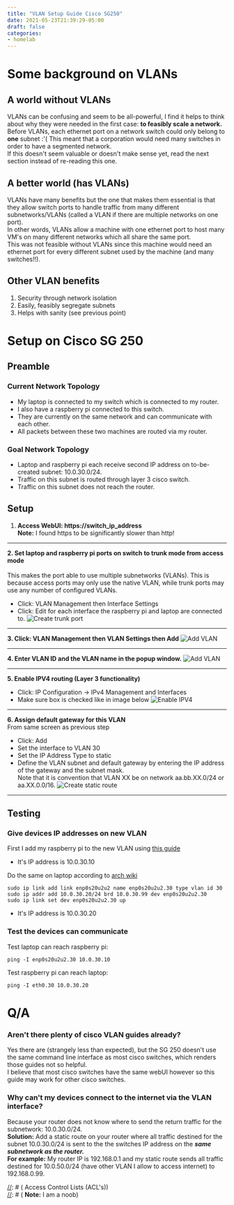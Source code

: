 ```yaml
---
title: "VLAN Setup Guide Cisco SG250"
date: 2021-05-23T21:39:29-05:00
draft: false
categories:
- homelab
---
```


[//]: # ( todo: create a table of contents )
[//]: # ( here, link to engineers worksop for how to create vlans on raspberry pi? )
[//]: # ( and the link for setting it up on proxmox??? )
[//]: # ( try making port 8 not able to use vlan 30 by going to vlan management -> port to vlan -> filter vlan id = 30 )


[//]: # ( to research: wtf is switchport mode layer 3 )
[//]: # ( and what is gneral/customer modes )
[//]: # ( -- on the vlan management -> interface settings )

[//]: # ( why can't I make traffic route from 1 vlan to another via weird interfaces???? )
[//]: # ( Why does ping from my laptop to 10.0.30.99 not work but 10.0.30.20 does ????? )

[//]: # ( big source of confusion: why do I need ACL's if my no networks can communicate with each other already?? )



# Some background on VLANs

## A world without VLANs
VLANs can be confusing and seem to be all-powerful, I find it helps to think about why they were needed in the first case: **to feasibly scale a network.**  
Before VLANs, each ethernet port on a network switch could only belong to **one** subnet :'(
This meant that a corporation would need many switches in order to have a segmented network.  
If this doesn't seem valuable or doesn't make sense yet, read the next section instead of re-reading this one.

## A better world (has VLANs)
VLANs have many benefits but the one that makes them essential is that they allow switch ports to handle traffic from many different subnetworks/VLANs (called a VLAN if there are multiple networks on one port).  
In other words, VLANs allow a machine with one ethernet port to host many VM's on many different networks which all share the same port.  
This was not feasible without VLANs since this machine would need an ethernet port for every different subnet used by the machine (and many switches!!).  

## Other VLAN benefits

1. Security through network isolation
2. Easily, feasibly segregate subnets
3. Helps with sanity (see previous point)


# Setup on Cisco SG 250
## Preamble
[//]: # ( ### What is the end goal here? )
[//]: # ( To create VLANs to seem smart to attract a foolish mate duh. )  
[//]: # ( JK nobody is that foolish except me ... )  

### Current Network Topology
- My laptop is connected to my switch which is connected to my router.
- I also have a raspberry pi connected to this switch.
- They are currently on the same network and can communicate with each other.
- All packets between these two machines are routed via my router.

### Goal Network Topology
- Laptop and raspberry pi each receive second IP address on to-be-created subnet: 10.0.30.0/24.
- Traffic on this subnet is routed through layer 3 cisco switch.
- Traffic on this subnet does not reach the router.

## Setup
1. **Access WebUI: https://switch_ip_address**  
**Note:** I found https to be significantly slower than http!
* * *
**2. Set laptop and raspberry pi ports on switch to trunk mode from access mode**  
\
This makes the port able to use multiple subnetworks (VLANs).
This is because access ports may only use the native VLAN, while trunk ports may use any number of configured VLANs.
- Click: VLAN Management then Interface Settings
- Click: Edit for each interface the raspberry pi and laptop are connected to.
![Create trunk port](/make_trunk_port.png)
* * *
**3. Click: VLAN Management then VLAN Settings then Add**
![Add VLAN](/add_vlan.png)
* * *
**4. Enter VLAN ID and the VLAN name in the popup window.**
![Add VLAN](/adding_vlan_popup.png)
* * *
**5. Enable IPV4 routing (Layer 3 functionality)**
- Click: IP Configuration -> IPv4 Management and Interfaces
- Make sure box is checked like in image below
![Enable IPV4](/enable_ipv4.png)
* * *
**6. Assign default gateway for this VLAN**  
From same screen as previous step  
- Click: Add
- Set the interface to VLAN 30
- Set the IP Address Type to static
- Define the VLAN subnet and default gateway by entering the IP address of the gateway and the subnet mask.  
Note that it is convention that VLAN XX be on network aa.bb.XX.0/24 or aa.XX.0.0/16.
![Create static route](/create_static_route.png)
* * *

## Testing
### Give devices IP addresses on new VLAN
First I add my raspberry pi to the new VLAN using [this guide](https://engineerworkshop.com/blog/raspberry-pi-vlan-how-to-connect-your-rpi-to-multiple-networks/)  
- It's IP address is 10.0.30.10

Do the same on laptop according to [arch wiki](https://wiki.archlinux.org/title/VLAN)
```
sudo ip link add link enp0s20u2u2 name enp0s20u2u2.30 type vlan id 30
sudo ip addr add 10.0.30.20/24 brd 10.0.30.99 dev enp0s20u2u2.30
sudo ip link set dev enp0s20u2u2.30 up
```
- It's IP address is 10.0.30.20

### Test the devices can communicate
Test laptop can reach raspberry pi:
```
ping -I enp0s20u2u2.30 10.0.30.10
```

Test raspberry pi can reach laptop:
```
ping -I eth0.30 10.0.30.20
```

# Q/A
### Aren't there plenty of cisco VLAN guides already?
Yes there are (strangely less than expected), but the SG 250 doesn't use the same command line interface as most cisco switches, which renders those guides not so helpful.  
I believe that most cisco switches have the same webUI however so this guide may work for other cisco switches.

[//]: # ( The reason I made this guide is because the SG 250 doesn't use the same command line interface as most cisco switches, which renders guides for those switches less helpful. )

### Why can't my devices connect to the internet via the VLAN interface?  
Because your router does not know where to send the return traffic for the subnetwork: 10.0.30.0/24.  
**Solution:** Add a static route on your router where all traffic destined for the subnet 10.0.30.0/24 is sent to the the switches IP address on the ***same subnetwork as the router.***  
**For example:** My router IP is 192.168.0.1 and my static route sends all traffic destined for 10.0.50.0/24 (have other VLAN I allow to access internet) to 192.168.0.99.

[//]: # ( So unless your router is also on the subnet: 10.0.30.0/24, please don't create a static route to the switch's VLAN gateway IP: 10.0.30.99 )

[//]: # ( ### How do I stop other subnetworks from communicating with each other? )
[//]: # ( Access Control Lists (ACL's))  
[//]: # ( **Note:** I am a noob) 

